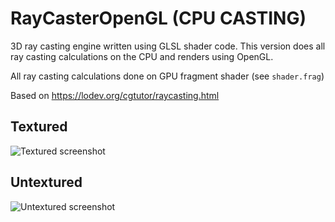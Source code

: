 # RayCasterOpenGL (CPU CASTING)
3D ray casting engine written using GLSL shader code. This version does all ray casting calculations on the CPU and renders using OpenGL.

All ray casting calculations done on GPU fragment shader (see ``shader.frag``)

Based on https://lodev.org/cgtutor/raycasting.html

## Textured
![Textured screenshot](https://raw.githubusercontent.com/armytricks/3DRayCastingEngine/master/scr_textured.png)

## Untextured
![Untextured screenshot](https://raw.githubusercontent.com/armytricks/3DRayCastingEngine/master/scr_untextured.png)
